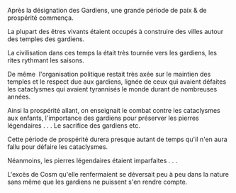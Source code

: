 Après la désignation des Gardiens, une grande période de paix & de prospérité commença.

  

La plupart des êtres vivants étaient occupés à construire des villes autour des temples des gardiens.

  

La civilisation dans ces temps la était très tournée vers les gardiens, les rites rythmant les saisons.

  

De même  l'organisation politique restait très axée sur le maintien des temples et le respect due aux gardiens, lignée de ceux qui avaient défaites les cataclysmes qui avaient tyrannisés le monde durant de nombreuses années.

  

Ainsi la prospérité allant, on enseignait le combat contre les cataclysmes aux enfants, l'importance des gardiens pour préserver les pierres légendaires . . . Le sacrifice des gardiens etc.

  

  

Cette période de prospérité durera presque autant de temps qu'il n'en aura fallu pour défaire les cataclysmes.

  

Néanmoins, les pierres légendaires étaient imparfaites . . .

L'excès de Cosm qu'elle renfermaient se déversait peu à peu dans la nature sans même que les gardiens ne puissent s'en rendre compte.